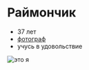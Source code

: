 # Раймончик

- 37 лет
- [фотограф](https://vk.com/raimon.photo)
- учусь в удовольствие

![это я](https://sun9-75.userapi.com/impg/JarNwP4qot11EWNinSINBlsZQt3z48RKmda4gw/FpRZJjkYXzQ.jpg?size=853x1280&quality=96&sign=e53035d07c89501a8679788e56669ab5&type=album)
